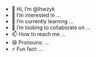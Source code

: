 - 👋 Hi, I’m @lhwzyk
- 👀 I’m interested in ...
- 🌱 I’m currently learning ...
- 💞️ I’m looking to collaborate on ...
- 📫 How to reach me ...
- 😄 Pronouns: ...
- ⚡ Fun fact: ...

<!---
lhwzyk/lhwzyk is a ✨ special ✨ repository because its `README.md` (this file) appears on your GitHub profile.
You can click the Preview link to take a look at your changes.
--->
